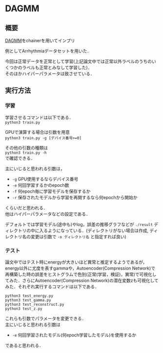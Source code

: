 # DAGMM

## 概要
[DAGMM](https://openreview.net/pdf?id=BJJLHbb0-)をchainerを用いてインプリ  

例としてArrhythmiaデータセットを用いた．  

今回は正常データを正常として学習(上記論文中では正常以外ラベルのうちのいくつかのラベルも正常とみなして学習した)．  
そのほかハイパーパラメータは致させている．

## 実行方法

### 学習
学習させるコマンドは以下である．  
`python3 train.py`  

GPUで演算する場合は引数を用意  
`python3 train.py -g [デバイス番号>=0]`

その他の引数の種類は  
`python3 train.py -h`  
で確認できる．

主にいじると思われる引数は，  
- `-g` GPU使用するならデバイス番号
- `-e` 何回学習するかのepoch数  
- `-f` 何epoch毎に学習モデルを保存するか  
- `-r` 保存されたモデルから学習を再開するなら何epochから開始か

くらいだと思われる．  
他はハイパーパラメータなどの設定である．

デフォルトでは学習モデル(途中も)やlog，誤差の推移グラフなどが `./result` ディレクトリの中に入るようになっている．(ディレクトリがない場合は作成, ディレクトリ名の変更は引数で `-o ディレクトリ名` と指定すれば良い)


### テスト
論文中ではテスト時にenergyが大きいほど異常と推定するようであるが，energy以外に尤度を表すgammaや，Autoencoder(Compression Network)で再構築した時の誤差をヒストグラムで色別(正常(学習，検証)，異常)で可視化してみた．さらにAutoencoder(Compression Network)の潜在変数zも可視化してみた．それぞれ実行するコマンドは以下である．

`python3 test_energy.py`  
`python3 test_gamma.py`  
`python3 test_reconstruct.py`  
`python3 test_z.py`  


これらも引数でパラメータを変更できる．  
主にいじると思われる引数は  
- `-e` 何回学習されたモデル(何epoch学習したモデル)を使用するか

であると思われる．

